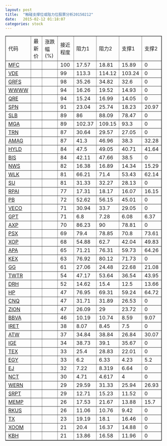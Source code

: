 ```yaml
---
layout: post
title:  "触碰支撑位或阻力位股票分析20150212"
date:   2015-02-12 01:18:07
categories: stock
---
```

<script type="text/javascript">
var stockList = []
stockList.push('gb_mfc');
stockList.push('gb_vde');
stockList.push('gb_grfs');
stockList.push('gb_wwww');
stockList.push('gb_qre');
stockList.push('gb_spn');
stockList.push('gb_slb');
stockList.push('gb_mga');
stockList.push('gb_trn');
stockList.push('gb_amag');
stockList.push('gb_hyld');
stockList.push('gb_bis');
stockList.push('gb_nws');
stockList.push('gb_wlk');
stockList.push('gb_su');
stockList.push('gb_rpai');
stockList.push('gb_pb');
stockList.push('gb_veco');
stockList.push('gb_gpt');
stockList.push('gb_axp');
stockList.push('gb_psx');
stockList.push('gb_xop');
stockList.push('gb_apa');
stockList.push('gb_kex');
stockList.push('gb_gg');
stockList.push('gb_twtr');
stockList.push('gb_drh');
stockList.push('gb_hp');
stockList.push('gb_cnq');
stockList.push('gb_zion');
stockList.push('gb_bbva');
stockList.push('gb_iret');
stockList.push('gb_atw');
stockList.push('gb_ige');
stockList.push('gb_tex');
stockList.push('gb_egy');
stockList.push('gb_ej');
stockList.push('gb_nct');
stockList.push('gb_wern');
stockList.push('gb_srpt');
stockList.push('gb_memp');
stockList.push('gb_rkus');
stockList.push('gb_tx');
stockList.push('gb_xoom');
stockList.push('gb_kbh');
</script>
<table border="1">
 <tr>
 <td>代码</td>
 <td>最新价</td>
 <td>涨跌幅(%)</td>
 <td>接近程度</td>
 <td>阻力1</td>
 <td>阻力2</td>
 <td>支撑1</td>
 <td>支撑2</td>
</tr>
  <tr id="mfc" class="red">
  <td><a href="http://stock.finance.sina.com.cn/usstock/quotes/MFC.html" target="_blank">MFC</a></td><td></td><td></td><td>100</td><td>17.57</td><td>18.81</td><td>15.89</td><td>0</td></tr>
  <tr id="vde" class="red">
  <td><a href="http://stock.finance.sina.com.cn/usstock/quotes/VDE.html" target="_blank">VDE</a></td><td></td><td></td><td>99</td><td>113.3</td><td>114.12</td><td>103.24</td><td>0</td></tr>
  <tr id="grfs" class="red">
  <td><a href="http://stock.finance.sina.com.cn/usstock/quotes/GRFS.html" target="_blank">GRFS</a></td><td></td><td></td><td>98</td><td>35.26</td><td>34.82</td><td>32.6</td><td>0</td></tr>
  <tr id="wwww" class="red">
  <td><a href="http://stock.finance.sina.com.cn/usstock/quotes/WWWW.html" target="_blank">WWWW</a></td><td></td><td></td><td>94</td><td>16.26</td><td>19.52</td><td>14.93</td><td>0</td></tr>
  <tr id="qre" class="red">
  <td><a href="http://stock.finance.sina.com.cn/usstock/quotes/QRE.html" target="_blank">QRE</a></td><td></td><td></td><td>94</td><td>15.24</td><td>16.99</td><td>14.05</td><td>0</td></tr>
  <tr id="spn" class="green">
  <td><a href="http://stock.finance.sina.com.cn/usstock/quotes/SPN.html" target="_blank">SPN</a></td><td></td><td></td><td>91</td><td>23.04</td><td>25.74</td><td>18.23</td><td>20.97</td></tr>
  <tr id="slb" class="red">
  <td><a href="http://stock.finance.sina.com.cn/usstock/quotes/SLB.html" target="_blank">SLB</a></td><td></td><td></td><td>89</td><td>86</td><td>88.09</td><td>78.47</td><td>0</td></tr>
  <tr id="mga" class="red">
  <td><a href="http://stock.finance.sina.com.cn/usstock/quotes/MGA.html" target="_blank">MGA</a></td><td></td><td></td><td>89</td><td>102.37</td><td>109.15</td><td>93.3</td><td>0</td></tr>
  <tr id="trn" class="red">
  <td><a href="http://stock.finance.sina.com.cn/usstock/quotes/TRN.html" target="_blank">TRN</a></td><td></td><td></td><td>87</td><td>30.64</td><td>29.57</td><td>27.05</td><td>0</td></tr>
  <tr id="amag" class="green">
  <td><a href="http://stock.finance.sina.com.cn/usstock/quotes/AMAG.html" target="_blank">AMAG</a></td><td></td><td></td><td>87</td><td>41.3</td><td>46.96</td><td>38.3</td><td>32.28</td></tr>
  <tr id="hyld" class="green">
  <td><a href="http://stock.finance.sina.com.cn/usstock/quotes/HYLD.html" target="_blank">HYLD</a></td><td></td><td></td><td>84</td><td>47.5</td><td>49.05</td><td>40.71</td><td>41.64</td></tr>
  <tr id="bis" class="red">
  <td><a href="http://stock.finance.sina.com.cn/usstock/quotes/BIS.html" target="_blank">BIS</a></td><td></td><td></td><td>84</td><td>42.11</td><td>47.66</td><td>38.5</td><td>0</td></tr>
  <tr id="nws" class="red">
  <td><a href="http://stock.finance.sina.com.cn/usstock/quotes/NWS.html" target="_blank">NWS</a></td><td></td><td></td><td>82</td><td>16.38</td><td>16.89</td><td>14.34</td><td>15.29</td></tr>
  <tr id="wlk" class="red">
  <td><a href="http://stock.finance.sina.com.cn/usstock/quotes/WLK.html" target="_blank">WLK</a></td><td></td><td></td><td>81</td><td>66.21</td><td>71.4</td><td>53.43</td><td>62.14</td></tr>
  <tr id="su" class="red">
  <td><a href="http://stock.finance.sina.com.cn/usstock/quotes/SU.html" target="_blank">SU</a></td><td></td><td></td><td>81</td><td>31.33</td><td>32.27</td><td>28.13</td><td>0</td></tr>
  <tr id="rpai" class="red">
  <td><a href="http://stock.finance.sina.com.cn/usstock/quotes/RPAI.html" target="_blank">RPAI</a></td><td></td><td></td><td>77</td><td>17.31</td><td>18.17</td><td>16.07</td><td>16.15</td></tr>
  <tr id="pb" class="red">
  <td><a href="http://stock.finance.sina.com.cn/usstock/quotes/PB.html" target="_blank">PB</a></td><td></td><td></td><td>72</td><td>52.62</td><td>56.15</td><td>45.01</td><td>0</td></tr>
  <tr id="veco" class="red">
  <td><a href="http://stock.finance.sina.com.cn/usstock/quotes/VECO.html" target="_blank">VECO</a></td><td></td><td></td><td>71</td><td>30.94</td><td>33.7</td><td>29.05</td><td>0</td></tr>
  <tr id="gpt" class="red">
  <td><a href="http://stock.finance.sina.com.cn/usstock/quotes/GPT.html" target="_blank">GPT</a></td><td></td><td></td><td>71</td><td>6.8</td><td>7.28</td><td>6.08</td><td>6.37</td></tr>
  <tr id="axp" class="red">
  <td><a href="http://stock.finance.sina.com.cn/usstock/quotes/AXP.html" target="_blank">AXP</a></td><td></td><td></td><td>70</td><td>86.23</td><td>90</td><td>78.81</td><td>0</td></tr>
  <tr id="psx" class="green">
  <td><a href="http://stock.finance.sina.com.cn/usstock/quotes/PSX.html" target="_blank">PSX</a></td><td></td><td></td><td>69</td><td>79.4</td><td>78.85</td><td>70.8</td><td>73.61</td></tr>
  <tr id="xop" class="green">
  <td><a href="http://stock.finance.sina.com.cn/usstock/quotes/XOP.html" target="_blank">XOP</a></td><td></td><td></td><td>68</td><td>54.88</td><td>62.7</td><td>42.04</td><td>49.83</td></tr>
  <tr id="apa" class="green">
  <td><a href="http://stock.finance.sina.com.cn/usstock/quotes/APA.html" target="_blank">APA</a></td><td></td><td></td><td>65</td><td>71.21</td><td>76.31</td><td>59.73</td><td>64.26</td></tr>
  <tr id="kex" class="red">
  <td><a href="http://stock.finance.sina.com.cn/usstock/quotes/KEX.html" target="_blank">KEX</a></td><td></td><td></td><td>63</td><td>76.92</td><td>80.12</td><td>71.73</td><td>0</td></tr>
  <tr id="gg" class="green">
  <td><a href="http://stock.finance.sina.com.cn/usstock/quotes/GG.html" target="_blank">GG</a></td><td></td><td></td><td>61</td><td>27.06</td><td>24.48</td><td>22.68</td><td>21.08</td></tr>
  <tr id="twtr" class="red">
  <td><a href="http://stock.finance.sina.com.cn/usstock/quotes/TWTR.html" target="_blank">TWTR</a></td><td></td><td></td><td>54</td><td>47.17</td><td>53.64</td><td>36.54</td><td>43.95</td></tr>
  <tr id="drh" class="red">
  <td><a href="http://stock.finance.sina.com.cn/usstock/quotes/DRH.html" target="_blank">DRH</a></td><td></td><td></td><td>52</td><td>14.62</td><td>15.4</td><td>12.5</td><td>13.66</td></tr>
  <tr id="hp" class="red">
  <td><a href="http://stock.finance.sina.com.cn/usstock/quotes/HP.html" target="_blank">HP</a></td><td></td><td></td><td>47</td><td>76.95</td><td>69.31</td><td>59.24</td><td>64.72</td></tr>
  <tr id="cnq" class="red">
  <td><a href="http://stock.finance.sina.com.cn/usstock/quotes/CNQ.html" target="_blank">CNQ</a></td><td></td><td></td><td>47</td><td>31.71</td><td>31.89</td><td>26.53</td><td>0</td></tr>
  <tr id="zion" class="red">
  <td><a href="http://stock.finance.sina.com.cn/usstock/quotes/ZION.html" target="_blank">ZION</a></td><td></td><td></td><td>47</td><td>26.09</td><td>29</td><td>23.72</td><td>0</td></tr>
  <tr id="bbva" class="green">
  <td><a href="http://stock.finance.sina.com.cn/usstock/quotes/BBVA.html" target="_blank">BBVA</a></td><td></td><td></td><td>46</td><td>10.19</td><td>10.74</td><td>8.59</td><td>9.07</td></tr>
  <tr id="iret" class="red">
  <td><a href="http://stock.finance.sina.com.cn/usstock/quotes/IRET.html" target="_blank">IRET</a></td><td></td><td></td><td>38</td><td>8.07</td><td>8.45</td><td>7.5</td><td>0</td></tr>
  <tr id="atw" class="red">
  <td><a href="http://stock.finance.sina.com.cn/usstock/quotes/ATW.html" target="_blank">ATW</a></td><td></td><td></td><td>37</td><td>34.84</td><td>38.84</td><td>26.84</td><td>30.07</td></tr>
  <tr id="ige" class="green">
  <td><a href="http://stock.finance.sina.com.cn/usstock/quotes/IGE.html" target="_blank">IGE</a></td><td></td><td></td><td>34</td><td>38.73</td><td>39.1</td><td>35.67</td><td>0</td></tr>
  <tr id="tex" class="red">
  <td><a href="http://stock.finance.sina.com.cn/usstock/quotes/TEX.html" target="_blank">TEX</a></td><td></td><td></td><td>33</td><td>25.4</td><td>28.83</td><td>22.01</td><td>0</td></tr>
  <tr id="egy" class="green">
  <td><a href="http://stock.finance.sina.com.cn/usstock/quotes/EGY.html" target="_blank">EGY</a></td><td></td><td></td><td>33</td><td>6.2</td><td>6.33</td><td>4.23</td><td>5.2</td></tr>
  <tr id="ej" class="red">
  <td><a href="http://stock.finance.sina.com.cn/usstock/quotes/EJ.html" target="_blank">EJ</a></td><td></td><td></td><td>32</td><td>7.22</td><td>8.319</td><td>6.64</td><td>0</td></tr>
  <tr id="nct" class="red">
  <td><a href="http://stock.finance.sina.com.cn/usstock/quotes/NCT.html" target="_blank">NCT</a></td><td></td><td></td><td>30</td><td>4.71</td><td>4.617</td><td>4</td><td>0</td></tr>
  <tr id="wern" class="red">
  <td><a href="http://stock.finance.sina.com.cn/usstock/quotes/WERN.html" target="_blank">WERN</a></td><td></td><td></td><td>29</td><td>29.59</td><td>31.33</td><td>25.94</td><td>26.93</td></tr>
  <tr id="srpt" class="red">
  <td><a href="http://stock.finance.sina.com.cn/usstock/quotes/SRPT.html" target="_blank">SRPT</a></td><td></td><td></td><td>29</td><td>12.71</td><td>15.23</td><td>11.52</td><td>0</td></tr>
  <tr id="memp" class="red">
  <td><a href="http://stock.finance.sina.com.cn/usstock/quotes/MEMP.html" target="_blank">MEMP</a></td><td></td><td></td><td>26</td><td>17.53</td><td>21.67</td><td>13.88</td><td>15.7</td></tr>
  <tr id="rkus" class="red">
  <td><a href="http://stock.finance.sina.com.cn/usstock/quotes/RKUS.html" target="_blank">RKUS</a></td><td></td><td></td><td>26</td><td>11.06</td><td>10.76</td><td>9.42</td><td>0</td></tr>
  <tr id="tx" class="red">
  <td><a href="http://stock.finance.sina.com.cn/usstock/quotes/TX.html" target="_blank">TX</a></td><td></td><td></td><td>23</td><td>19.19</td><td>18.1</td><td>16.46</td><td>0</td></tr>
  <tr id="xoom" class="green">
  <td><a href="http://stock.finance.sina.com.cn/usstock/quotes/XOOM.html" target="_blank">XOOM</a></td><td></td><td></td><td>21</td><td>20.4</td><td>16.37</td><td>14.88</td><td>0</td></tr>
  <tr id="kbh" class="red">
  <td><a href="http://stock.finance.sina.com.cn/usstock/quotes/KBH.html" target="_blank">KBH</a></td><td></td><td></td><td>21</td><td>13.86</td><td>16.58</td><td>11.96</td><td>0</td></tr>
</table>
